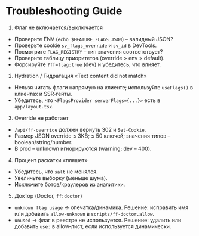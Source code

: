 # Troubleshooting Guide

1. Флаг не включается/выключается

- Проверьте ENV (`echo $FEATURE_FLAGS_JSON`) – валидный JSON?
- Проверьте cookie `sv_flags_override` и `sv_id` в DevTools.
- Посмотрите `FLAG_REGISTRY` – тип значения соответствует?
- Проверьте таблицу приоритетов (override > env > default).
- Форсируйте `?ff=flag:true` (dev) и убедитесь, что влияет.

2. Hydration / Гидратация «Text content did not match»

- Нельзя читать флаги напрямую на клиенте; используйте `useFlags()` в клиентах и SSR‑гейты.
- Убедитесь, что `<FlagsProvider serverFlags={...}>` есть в `app/layout.tsx`.

3. Override не работает

- `/api/ff-override` должен вернуть 302 и `Set-Cookie`.
- Размер JSON override ≤ 3KB; ≤ 50 ключей; значения типов – boolean/string/number.
- В prod – unknown игнорируются (warning; dev – 400).

4. Процент раскатки «пляшет»

- Убедитесь, что `salt` не менялся.
- Увеличьте выборку (меньше шума).
- Исключите ботов/краулеров из аналитики.

5. Доктор (Doctor, `ff:doctor`)

- `unknown flag usage` → опечатка/динамика. Решение: исправить имя или добавить `allow-unknown` в `scripts/ff-doctor.allow`.
- `unused` → флаг в реестре не используется. Решение: удалить или добавить `use:` в allow‑лист, если используется динамически.
